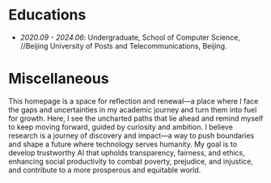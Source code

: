 # Educations
- *2020.09 - 2024.06*: Undergraduate, School of Computer Science, //Beijing University of Posts and Telecommunications, Beijing.

# Miscellaneous
This homepage is a space for reflection and renewal—a place where I face the gaps and uncertainties in my academic journey and turn them into fuel for growth. Here, I see the uncharted paths that lie ahead and remind myself to keep moving forward, guided by curiosity and ambition. I believe research is a journey of discovery and impact—a way to push boundaries and shape a future where technology serves humanity. My goal is to develop trustworthy AI that upholds transparency, fairness, and ethics, enhancing social productivity to combat poverty, prejudice, and injustice, and contribute to a more prosperous and equitable world.
